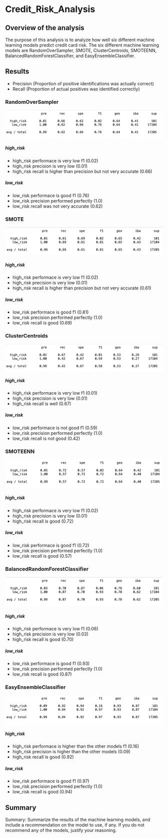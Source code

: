 # Credit_Risk_Analysis
## Overview of the analysis
The purpose of this analysis is to analyze how well six different machine learning models predict credit card risk. The six different machine learning models are RandomOverSampler, SMOTE, ClusterCentroids, SMOTEENN, BalancedRandomForestClassifier, and EasyEnsembleClassifier.

## Results
- Precision (Proportion of positive identifications was actually correct)
- Recall (Proportion of actual positives was identified correctly)

### RandomOverSampler
![RandomOverSampler](./images/RandomOverSampler.png)
##### high_risk
- high_risk performace is very low f1 (0.02)
- high_risk precision is very low (0.01)
- high_risk recall is higher than precision but not very accurate (0.66)

##### low_risk
- low_risk performace is good f1 (0.76)
- low_risk precision performed perfectly (1.0)
- low_risk recall was not very accurate (0.62)

### SMOTE
![SMOTE](./images/SMOTE.png)
##### high_risk
- high_risk performace is very low f1 (0.02)
- high_risk precision is very low (0.01)
- high_risk recall is higher than precision but not very accurate (0.61)

##### low_risk
- low_risk performace is good f1 (0.81)
- low_risk precision performed perfectly (1.0)
- low_risk recall is good (0.69)

### ClusterCentroids
![ClusterCentroids](./images/ClusterCentroids.png)
##### high_risk
- high_risk performace is very low f1 (0.01)
- high_risk precision is very low (0.01)
- high_risk recall is well (0.67)

##### low_risk
- low_risk performace is not good f1 (0.59)
- low_risk precision performed perfectly (1.0)
- low_risk recall is not good (0.42)

### SMOTEENN
![SMOTEENN](./images/SMOTEENN.png)
##### high_risk
- high_risk performace is very low f1 (0.02)
- high_risk precision is very low (0.01)
- high_risk recall is good (0.72)

##### low_risk
- low_risk performace is good f1 (0.72)
- low_risk precision performed perfectly (1.0)
- low_risk recall is good (0.57)

### BalancedRandomForestClassifier
![BalancedRandomForestClassifier](./images/BalancedRandomForestClassifier.png)
##### high_risk
- high_risk performace is very low f1 (0.06)
- high_risk precision is very low (0.03)
- high_risk recall is good (0.70)

##### low_risk
- low_risk performace is good f1 (0.93)
- low_risk precision performed perfectly (1.0)
- low_risk recall is good (0.87)

### EasyEnsembleClassifier
![EasyEnsembleClassifier](./images/EasyEnsembleClassifier.png)
##### high_risk
- high_risk performace is higher than the other models f1 (0.16)
- high_risk precision is higher than the other models (0.09)
- high_risk recall is good (0.92)

##### low_risk
- low_risk performace is good f1 (0.97)
- low_risk precision performed perfectly (1.0)
- low_risk recall is good (0.94)

## Summary
Summary: Summarize the results of the machine learning models, and include a recommendation on the model to use, if any. If you do not recommend any of the models, justify your reasoning.
